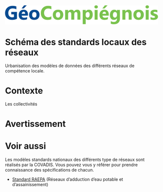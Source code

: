 ![picto](/doc/img/geocompiegnois_2020.jpg)

# Schéma des standards locaux des réseaux

Urbanisation des modèles de données des différents réseaux de compétence locale.

# Contexte

Les collectivités 

# Avertissement

# Voir aussi

Les modèles standards nationaux des différents type de réseaux sont réalisés par la COVADIS. Vous pouvez vous y référer pour prendre connaissance des spécifications de chacun.

* [Standard RAEPA](http://www.geoinformations.developpement-durable.gouv.fr/geostandard-reseaux-d-adduction-d-eau-potable-et-d-a3478.html) (Réseaux d’adduction d’eau potable et d’assainissement)
